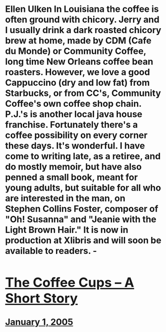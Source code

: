 # Ellen Ulken In Louisiana the coffee is often ground with chicory. Jerry and I usually drink a dark roasted chicory brew at home, made by CDM (Cafe du Monde) or Community Coffee, long time New Orleans coffee bean roasters. However, we love a good Cappuccino (dry and low fat) from Starbucks, or from CC's, Community Coffee's own coffee shop chain. P.J.'s is another local java house franchise. Fortunately there's a coffee possibility on every corner these days. It's wonderful. I have come to writing late, as a retiree, and do mostly memoir, but have also penned a small book, meant for young adults, but suitable for all who are interested in the man, on Stephen Collins Foster, composer of "Oh! Susanna" and "Jeanie with the Light Brown Hair." It is now in production at Xlibris and will soon be available to readers. - [<h2>The Coffee Cups – A Short Story</h2>January 1, 2005](https://ineedcoffee.com/the-coffee-cups-a-short-story/)